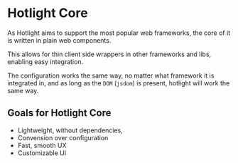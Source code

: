 # Hotlight Core

As Hotlight aims to support the most popular web frameworks, the core of it is written in plain web components.

This allows for thin client side wrappers in other frameworks and libs, enabling easy integration.

The configuration works the same way, no matter what framework it is integrated in, and as long as the `DOM` (`jsdom`) is present, hotlight will work the same way.

## Goals for Hotlight Core

- Lightweight, without dependencies,
- Convension over configuration
- Fast, smooth UX
- Customizable UI
